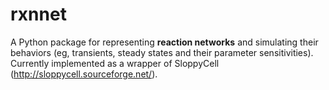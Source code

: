 # rxnnet

A Python package for representing **reaction networks** and simulating their behaviors (eg, transients, steady states and their parameter sensitivities). Currently implemented as a wrapper of SloppyCell (http://sloppycell.sourceforge.net/). 